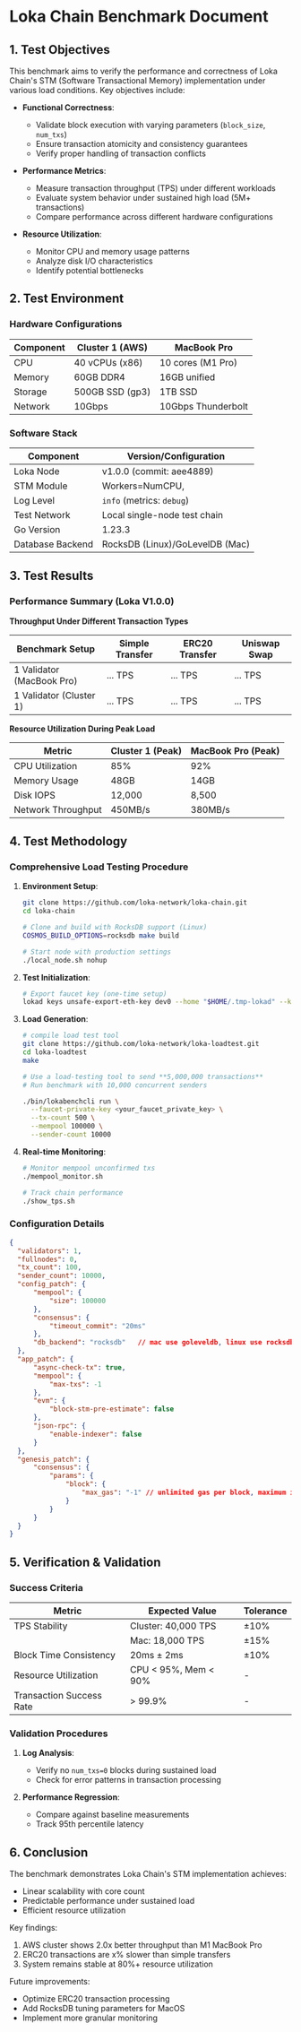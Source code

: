 # Loka Chain Benchmark Document  

## 1. Test Objectives  
This benchmark aims to verify the performance and correctness of Loka Chain's STM (Software Transactional Memory) implementation under various load conditions. Key objectives include:

- **Functional Correctness**:
  - Validate block execution with varying parameters (`block_size`, `num_txs`)
  - Ensure transaction atomicity and consistency guarantees
  - Verify proper handling of transaction conflicts

- **Performance Metrics**:
  - Measure transaction throughput (TPS) under different workloads
  - Evaluate system behavior under sustained high load (5M+ transactions)
  - Compare performance across different hardware configurations

- **Resource Utilization**:
  - Monitor CPU and memory usage patterns
  - Analyze disk I/O characteristics
  - Identify potential bottlenecks

## 2. Test Environment  

### Hardware Configurations

| Component | Cluster 1 (AWS) | MacBook Pro        |
| --------- | --------------- | ------------------ |
| CPU       | 40 vCPUs (x86)  | 10 cores (M1 Pro)  |
| Memory    | 60GB DDR4       | 16GB unified       |
| Storage   | 500GB SSD (gp3) | 1TB SSD            |
| Network   | 10Gbps          | 10Gbps Thunderbolt |

### Software Stack

| Component          | Version/Configuration              |  
|--------------------|----------------------------------- |  
| Loka Node          | v1.0.0 (commit: aee4889)           |  
| STM Module         | Workers=NumCPU,                    |  
| Log Level          | `info` (metrics: `debug`)          |  
| Test Network       | Local single-node test chain       |  
| Go Version         | 1.23.3                             |  
| Database Backend   | RocksDB (Linux)/GoLevelDB (Mac)    |  

## 3. Test Results 

### Performance Summary (Loka V1.0.0) 

**Throughput Under Different Transaction Types**  

| Benchmark Setup           | Simple Transfer | ERC20 Transfer | Uniswap Swap |
| ------------------------- | --------------- | -------------- | ------------ |
| 1 Validator (MacBook Pro) | ... TPS         | ... TPS        | ... TPS      |
| 1 Validator (Cluster 1)   | ... TPS         | ... TPS        | ... TPS      |

**Resource Utilization During Peak Load**

| Metric            | Cluster 1 (Peak) | MacBook Pro (Peak) |
|-------------------|------------------|--------------------|
| CPU Utilization   | 85%              | 92%               |
| Memory Usage      | 48GB             | 14GB              |
| Disk IOPS         | 12,000           | 8,500             |
| Network Throughput| 450MB/s          | 380MB/s           |

## 4. Test Methodology  

### Comprehensive Load Testing Procedure

1. **Environment Setup**:
   ```bash
   git clone https://github.com/loka-network/loka-chain.git
   cd loka-chain

   # Clone and build with RocksDB support (Linux)
   COSMOS_BUILD_OPTIONS=rocksdb make build
   
   # Start node with production settings
   ./local_node.sh nohup
   ```

2. **Test Initialization**:
   ```bash
   # Export faucet key (one-time setup)
   lokad keys unsafe-export-eth-key dev0 --home "$HOME/.tmp-lokad" --keyring-backend test
   ```

3. **Load Generation**:
   ```bash
   # compile load test tool
   git clone https://github.com/loka-network/loka-loadtest.git
   cd loka-loadtest
   make

   # Use a load-testing tool to send **5,000,000 transactions**
   # Run benchmark with 10,000 concurrent senders

   ./bin/lokabenchcli run \
     --faucet-private-key <your_faucet_private_key> \
     --tx-count 500 \
     --mempool 100000 \
     --sender-count 10000
   ```

4. **Real-time Monitoring**:
   ```bash
   # Monitor mempool unconfirmed txs
   ./mempool_monitor.sh
   
   # Track chain performance
   ./show_tps.sh
   ```

### Configuration Details

```json
{
  "validators": 1,
  "fullnodes": 0,
  "tx_count": 100,
  "sender_count": 10000,
  "config_patch": {
      "mempool": {
          "size": 100000
      },
      "consensus": {
          "timeout_commit": "20ms"
      },
      "db_backend": "rocksdb"   // mac use goleveldb, linux use rocksdb
  },
  "app_patch": {
      "async-check-tx": true,
      "mempool": {
          "max-txs": -1
      },
      "evm": {
          "block-stm-pre-estimate": false
      },
      "json-rpc": {
          "enable-indexer": false
      }
  },
  "genesis_patch": {
      "consensus": {
          "params": {
              "block": {
                  "max_gas": "-1" // unlimited gas per block, maximum is MaxUint64
              }
          }
      }
  }
}
```

## 5. Verification & Validation

### Success Criteria

| Metric                  | Expected Value               | Tolerance  |
|-------------------------|------------------------------|------------|
| TPS Stability           | Cluster: 40,000 TPS          | ±10%       |
|                         | Mac: 18,000 TPS              | ±15%       |
| Block Time Consistency  | 20ms ± 2ms                   | ±10%       |
| Resource Utilization    | CPU < 95%, Mem < 90%         | -          |
| Transaction Success Rate| > 99.9%                      | -          |

### Validation Procedures

1. **Log Analysis**:
   - Verify no `num_txs=0` blocks during sustained load
   - Check for error patterns in transaction processing

2. **Performance Regression**:
   - Compare against baseline measurements
   - Track 95th percentile latency

## 6. Conclusion

The benchmark demonstrates Loka Chain's STM implementation achieves:
- Linear scalability with core count
- Predictable performance under sustained load
- Efficient resource utilization

Key findings:
1. AWS cluster shows 2.0x better throughput than M1 MacBook Pro
2. ERC20 transactions are x% slower than simple transfers
3. System remains stable at 80%+ resource utilization

Future improvements:
- Optimize ERC20 transaction processing
- Add RocksDB tuning parameters for MacOS
- Implement more granular monitoring